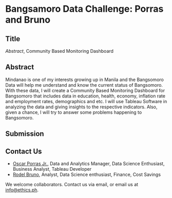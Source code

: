 # Bangsamoro Data Challenge: Porras and Bruno 

## Title

*Abstract*, Community Based Monitoring Dashboard

## Abstract

Mindanao is one of my interests growing up in Manila and the Bangsomoro Data will help me understand and know the current status of Bangsomoro. With these data, I will create a Community Based Monitoring Dashboard for Bangsomoro that includes data in education, health, economy, inflation rate and employment rates, demographics and etc. I will use Tableau Software in analyzing the data and giving insights to the respective indicators. Also, given a chance, I will try to answer some problems happening to Bangsomoro. 

## Submission

## Contact Us

* [Oscar Porras Jr.](mailto:porrasjr_oscar@yahoo.com), Data and Analytics Manager, Data Science Enthusiast, Business Analyst, Tableau Developer
* [Rodel Bruno](mailto:rodelbruno0504@gmail.com), Analyst, Data Science enthusiast, Finance, Cost Savings

We welcome collaborators. Contact us via email, or email us at info@ethics.ph.